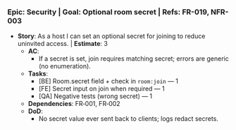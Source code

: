 ### Epic: Security | **Goal**: Optional room secret | **Refs**: FR-019, NFR-003
- **Story**: As a host I can set an optional secret for joining to reduce uninvited access. | **Estimate**: 3
  - **AC**:
    - If a secret is set, join requires matching secret; errors are generic (no enumeration).
  - **Tasks**:
    - [BE] Room.secret field + check in `room:join` — 1
    - [FE] Secret input on join when required — 1
    - [QA] Negative tests (wrong secret) — 1
  - **Dependencies**: FR‑001, FR‑002
  - **DoD**:
    - No secret value ever sent back to clients; logs redact secrets.
